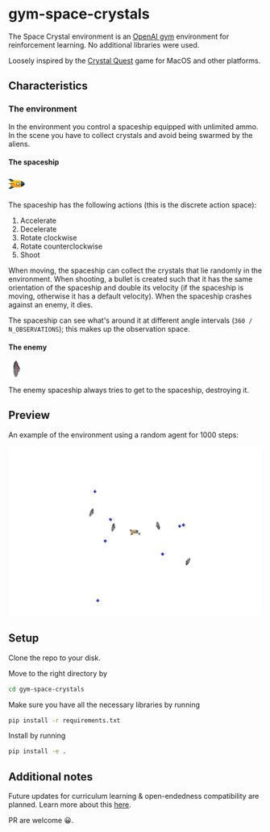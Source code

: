 # gym-space-crystals
The Space Crystal environment is an [OpenAI gym](https://gym.openai.com/) environment for reinforcement learning. No additional libraries were used.

Loosely inspired by the [Crystal Quest](https://www.mobygames.com/game/crystal-quest_) game for MacOS and other platforms.

## Characteristics
### The environment
In the environment you control a spaceship equipped with unlimited ammo. In the scene you have to collect crystals and avoid being swarmed by the aliens.

#### The spaceship 
![The spaceship](gym_space_crystals/envs/assets/spaceship.png?raw=true)

The spaceship has the following actions (this is the discrete action space):
1. Accelerate
2. Decelerate
3. Rotate clockwise
4. Rotate counterclockwise
5. Shoot

When moving, the spaceship can collect the crystals that lie randomly in the environment.
When shooting, a bullet is created such that it has the same orientation of the spaceship and double its velocity (if the spaceship is moving, otherwise it has a default velocity).
When the spaceship crashes against an enemy, it dies.

The spaceship can see what's around it at different angle intervals (`360 / N_OBSERVATIONS`); this makes up the observation space.

#### The enemy
![The spaceship](gym_space_crystals/envs/assets/enemy.png?raw=true)

The enemy spaceship always tries to get to the spaceship, destroying it.

## Preview

An example of the environment using a random agent for 1000 steps:

![GIF or random agent](gym_space_crystals/docs/random_agent.gif?raw=true)

## Setup
Clone the repo to your disk.

Move to the right directory by
```bash
cd gym-space-crystals
```

Make sure you have all the necessary libraries by running
```bash
pip install -r requirements.txt
```

Install by running
```bash
pip install -e .
```

## Additional notes
Future updates for curriculum learning & open-endedness compatibility are planned. Learn more about this [here](https://eng.uber.com/poet-open-ended-deep-learning/).

PR are welcome 😀.